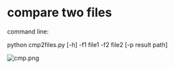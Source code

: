 # compare two files

command line:

python cmp2files.py [-h] -f1 file1 -f2 file2 [-p result path]

![cmp.png](https://s2.loli.net/2022/10/29/hD9HpemgR31nEcV.png)
